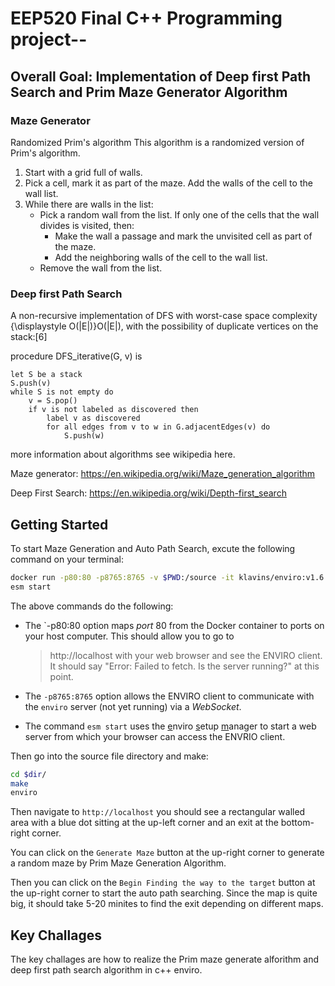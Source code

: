 # EEP520 Final C++ Programming project-- 

## Overall Goal: Implementation of Deep first Path Search and Prim Maze Generator Algorithm
### Maze Generator
Randomized Prim's algorithm
This algorithm is a randomized version of Prim's algorithm.

1. Start with a grid full of walls.
2. Pick a cell, mark it as part of the maze. Add the walls of the cell to the wall list.
3. While there are walls in the list:
    - Pick a random wall from the list. If only one of the cells that the wall divides is visited, then:
        - Make the wall a passage and mark the unvisited cell as part of the maze.
        - Add the neighboring walls of the cell to the wall list.
    - Remove the wall from the list.

### Deep first Path Search
A non-recursive implementation of DFS with worst-case space complexity {\displaystyle O(|E|)}O(|E|), with the possibility of duplicate vertices on the stack:[6]

procedure DFS_iterative(G, v) is

    let S be a stack
    S.push(v)
    while S is not empty do
        v = S.pop()
        if v is not labeled as discovered then
            label v as discovered
            for all edges from v to w in G.adjacentEdges(v) do 
                S.push(w)

more information about algorithms see wikipedia here. 

Maze generator: https://en.wikipedia.org/wiki/Maze_generation_algorithm 

Deep First Search: https://en.wikipedia.org/wiki/Depth-first_search

## Getting Started
To start Maze Generation and Auto Path Search, excute the following command on your terminal:

```bash
docker run -p80:80 -p8765:8765 -v $PWD:/source -it klavins/enviro:v1.6 bash
esm start
```
The above commands do the following:

- The `-p80:80 option maps _port_ 80 from the Docker container to ports on your host computer. This should allow you to go to

  > http://localhost
  > with your web browser and see the ENVIRO client. It should say "Error: Failed to fetch. Is the server running?" at this point.

- The `-p8765:8765` option allows the ENVIRO client to communicate with the `enviro` server (not yet running) via a _WebSocket_.

- The command `esm start` uses the <u>e</u>nviro <u>s</u>etup <u>m</u>anager to start a web server from which your browser can access the ENVRIO client.

Then go into the source file directory and make:

```bash
cd $dir/
make
enviro
```

Then navigate to `http://localhost` you should see a rectangular walled area with a blue dot sitting at the up-left corner and an exit at the bottom-right corner.

You can click on the `Generate Maze` button at the up-right corner to generate a random maze by Prim Maze Generation Algorithm.

Then you can click on the `Begin Finding the way to the target` button at the up-right corner to start the auto path searching. Since the map is quite big, it should take 5-20 minites to find the exit depending on different maps.

## Key Challages
The key challages are how to realize the Prim maze generate alforithm and deep first path search algorithm in c++ enviro.







